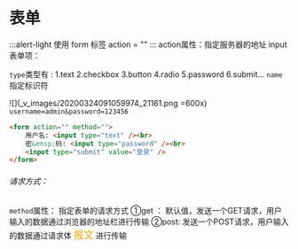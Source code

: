 # 表单
:::alert-light
使用 form 标签
action = ""
:::
action属性：指定服务器的地址
input表单项：

`type`类型有 : 1.text  2.checkbox 3.button 4.radio 5.password 6.submit...
`name` 指定标识符

![](_v_images/20200324091059974_21161.png =600x)
`username=admin&password=123456`

```html
<form action="" method="">
	用户名: <input type="text" /><br>
	密&emsp;码: <input type="password" /><br>
	<input type="submit" value="登录" />
</form>
```

###### 请求方式：
`method`属性： 指定表单的请求方式
①get ： 默认值，发送一个GET请求，用户输入的数据通过浏览器的地址栏进行传输
②post:   发送一个POST请求，用户输入的数据通过请求体 <font color=orange size=4>报文</font> 进行传输
